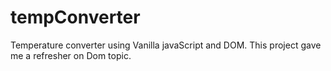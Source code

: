 # tempConverter
Temperature converter using Vanilla javaScript and DOM. This project gave me a refresher on Dom topic. 
